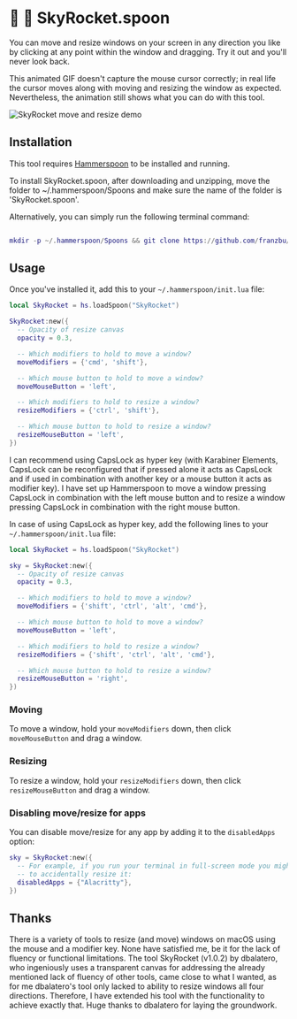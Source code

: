 # 🌄 🚀 SkyRocket.spoon


You can move and resize windows on your screen in any direction you like by clicking at any point within the window and dragging. Try it out and you'll never look back.

This animated GIF doesn't capture the mouse cursor correctly; in real life the cursor moves along with moving and resizing the window as expected. Nevertheless, the animation still shows what you can do with this tool.

<img alt="SkyRocket move and resize demo" src="https://github.com/franzbu/SkyRocket.spoon/blob/master/doc/SkyRocket.gif" />

## Installation

This tool requires [Hammerspoon](https://www.hammerspoon.org/) to be installed and running.

To install SkyRocket.spoon, after downloading and unzipping, move the folder to ~/.hammerspoon/Spoons and make sure the name of the folder is 'SkyRocket.spoon'. 

Alternatively, you can simply run the following terminal command:

```lua

mkdir -p ~/.hammerspoon/Spoons && git clone https://github.com/franzbu/SkyRocket.spoon.git ~/.hammerspoon/Spoons/SkyRocket.spoon

```

## Usage

Once you've installed it, add this to your `~/.hammerspoon/init.lua` file:

```lua
local SkyRocket = hs.loadSpoon("SkyRocket")

SkyRocket:new({
  -- Opacity of resize canvas
  opacity = 0.3,

  -- Which modifiers to hold to move a window?
  moveModifiers = {'cmd', 'shift'},

  -- Which mouse button to hold to move a window?
  moveMouseButton = 'left',

  -- Which modifiers to hold to resize a window?
  resizeModifiers = {'ctrl', 'shift'},

  -- Which mouse button to hold to resize a window?
  resizeMouseButton = 'left',
})
```
I can recommend using CapsLock as hyper key (with Karabiner Elements, CapsLock can be reconfigured that if pressed alone it acts as CapsLock and if used in combination with another key or a mouse button it acts as modifier key). I have set up Hammerspoon to move a window pressing CapsLock in combination with the left mouse button and to resize a window pressing CapsLock in combination with the right mouse button.

In case of using CapsLock as hyper key, add the following lines to your `~/.hammerspoon/init.lua` file:

```lua
local SkyRocket = hs.loadSpoon("SkyRocket")

sky = SkyRocket:new({
  -- Opacity of resize canvas
  opacity = 0.3,

  -- Which modifiers to hold to move a window?
  moveModifiers = {'shift', 'ctrl', 'alt', 'cmd'},

  -- Which mouse button to hold to move a window?
  moveMouseButton = 'left',

  -- Which modifiers to hold to resize a window?
  resizeModifiers = {'shift', 'ctrl', 'alt', 'cmd'},

  -- Which mouse button to hold to resize a window?
  resizeMouseButton = 'right',
})
```


### Moving

To move a window, hold your `moveModifiers` down, then click `moveMouseButton` and drag a window.

### Resizing

To resize a window, hold your `resizeModifiers` down, then click `resizeMouseButton` and drag a window.

### Disabling move/resize for apps

You can disable move/resize for any app by adding it to the `disabledApps` option:

```lua
sky = SkyRocket:new({
  -- For example, if you run your terminal in full-screen mode you might not
  -- to accidentally resize it:
  disabledApps = {"Alacritty"},
})
```

## Thanks

There is a variety of tools to resize (and move) windows on macOS using the mouse and a modifier key. None have satisfied me, be it for the lack of fluency or functional limitations. The tool SkyRocket (v1.0.2) by dbalatero, who ingeniously uses a transparent canvas for addressing the already mentioned lack of fluency of other tools, came close to what I wanted, as for me dbalatero's tool only lacked to ability to resize windows all four directions. Therefore, I have extended his tool with the functionality to achieve exactly that. Huge thanks to dbalatero for laying the groundwork. 

